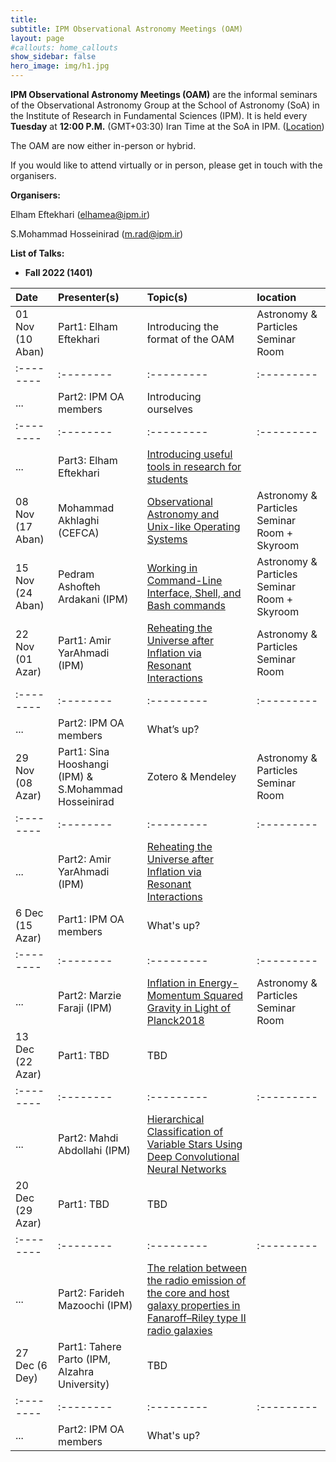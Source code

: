 ```yaml
---
title: 
subtitle: IPM Observational Astronomy Meetings (OAM)
layout: page
#callouts: home_callouts
show_sidebar: false
hero_image: img/h1.jpg
---
```


**IPM Observational Astronomy Meetings (OAM)** are the informal seminars of the Observational Astronomy Group at the School of Astronomy (SoA) in the Institute of Research in Fundamental Sciences (IPM). It is held every **Tuesday** at **12:00 P.M.** (GMT+03:30) Iran Time at the SoA in IPM. ([Location](https://www.google.com/maps/place/Institute+for+Astronomy/@35.8039058,51.4900625,17z/data=!4m5!3m4!1s0x3f8e051f03317155:0xb31622adb7a45cc1!8m2!3d35.8053223!4d51.4915255))

The OAM are now either in-person or hybrid.

If you would like to attend virtually or in person, please get in touch with the organisers.

**Organisers:**

Elham Eftekhari (elhamea@ipm.ir)

S.Mohammad Hosseinirad (m.rad@ipm.ir)

**List of Talks:**

- **Fall 2022 (1401)**



| Date | Presenter(s) | Topic(s) | location |
|:--------|:--------|:---------|:---------|
|01 Nov (10 Aban)|Part1: Elham Eftekhari|Introducing the format of the OAM|Astronomy & Particles Seminar Room|
:--------|:--------|:---------|:---------|
|...                  |Part2: IPM OA members|Introducing ourselves||
:--------|:--------|:---------|:---------|
|...                  |Part3: Elham Eftekhari|[Introducing useful tools in research for students](useful-links)||
|08 Nov (17 Aban)|Mohammad Akhlaghi (CEFCA)|[Observational Astronomy and Unix-like Operating Systems](/presentations/2022/Observational_Astronomy_and_Unix-like_Operating_Systems)|Astronomy & Particles Seminar Room + Skyroom|
|15 Nov (24 Aban)|Pedram Ashofteh Ardakani (IPM)|[Working in Command-Line Interface, Shell, and Bash commands](/presentations/2022/Working_in_Command-Line_Interface)|Astronomy & Particles Seminar Room + Skyroom|
|22 Nov (01 Azar)|Part1: Amir YarAhmadi (IPM)|[Reheating the Universe after Inflation via Resonant Interactions](/presentations/2022/Reheating_the_Universe_after_Inflation_via_Resonant_Interactions)|Astronomy & Particles Seminar Room|
|:--------|:--------|:---------|:---------|
|...                  |Part2: IPM OA members|What’s up?||
|29 Nov (08 Azar)|Part1: Sina Hooshangi (IPM) & S.Mohammad Hosseinirad|Zotero & Mendeley|Astronomy & Particles Seminar Room|
|:--------|:--------|:---------|:---------|
|...|Part2: Amir YarAhmadi (IPM)|[Reheating the Universe after Inflation via Resonant Interactions](/presentations/2022/Reheating_the_Universe_after_Inflation_via_Resonant_Interactions)||
|6 Dec (15 Azar)|Part1: IPM OA members|What's up?||
|:--------|:--------|:---------|:---------|
|...|Part2: Marzie Faraji (IPM)|[Inflation in Energy-Momentum Squared Gravity in Light of Planck2018](/presentations/2022/12-06_Marzie_Faraji)|Astronomy & Particles Seminar Room|
|13 Dec (22 Azar)|Part1: TBD|TBD||
|:--------|:--------|:---------|:---------|
|...|Part2: Mahdi Abdollahi (IPM)|[Hierarchical Classification of Variable Stars Using Deep Convolutional Neural Networks](/presentations/2022/12-13_Mahdi_Abdollahi)||
|20 Dec (29 Azar)|Part1: TBD|TBD||
|:--------|:--------|:---------|:---------|
|...|Part2: Farideh Mazoochi (IPM)|[The relation between the radio emission of the core and host galaxy properties in Fanaroff–Riley type II radio galaxies](/presentations/2022/12-20_Farideh_Mazoochi)||
|27 Dec (6 Dey)|Part1: Tahere Parto (IPM, Alzahra University)|TBD||
|:--------|:--------|:---------|:---------|
|...|Part2: IPM OA members|What's up?||
